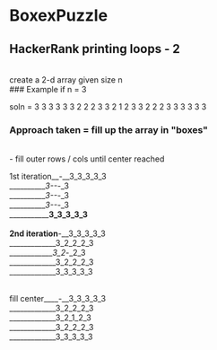 # BoxexPuzzle
## HackerRank printing loops - 2
</br>
create a 2-d array given size n
</br>
###  Example if n = 3
</br>

soln = 3 3 3 3 3 
       3 2 2 2 3
       3 2 1 2 3 
       3 2 2 2 3
       3 3 3 3 3 
 </br>

### Approach taken = fill up the array in "boxes"
</br>
- fill outer rows / cols until center reached

</br>

1st iteration__-__3_3_3_3_3 
</br>_____________3_-_-_-_3
</br>_____________3_-_-_-_3
</br>_____________3_-_-_-_3
</br>_____________3_3_3_3_3 
</br>
</br>
2nd iteration__-__3_3_3_3_3 
</br>_____________3_2_2_2_3
</br>_____________3_2_-_2_3
</br>_____________3_2_2_2_3
</br>_____________3_3_3_3_3 
</br>
</br>

fill center____-__3_3_3_3_3 
</br>_____________3_2_2_2_3
</br>_____________3_2_1_2_3
</br>_____________3_2_2_2_3
</br>_____________3_3_3_3_3 
</br>
</br>

